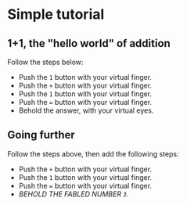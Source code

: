 # Simple tutorial
## 1+1, the "hello world" of addition
Follow the steps below:

* Push the `1` button with your virtual finger.
* Push the `+` button with your virtual finger.
* Push the `1` button with your virtual finger.
* Push the `=` button with your virtual finger.
* Behold the answer, with your virtual eyes.

## Going further
Follow the steps above, then add the following steps:

* Push the `+` button with your virtual finger.
* Push the `1` button with your virtual finger.
* Push the `=` button with your virtual finger.
* _BEHOLD THE FABLED NUMBER `3`._